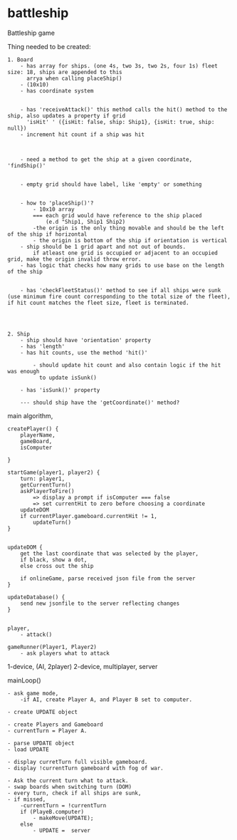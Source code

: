 # battleship

Battleship game

Thing needed to be created: 

    1. Board
        - has array for ships. (one 4s, two 3s, two 2s, four 1s) fleet size: 18, ships are appended to this 
          arrya when calling placeShip()
        - (10x10)
        - has coordinate system
      

        - has 'receiveAttack()' this method calls the hit() method to the ship, also updates a property if grid
          'isHit' ' ({isHit: false, ship: Ship1}, {isHit: true, ship: null})
        - increment hit count if a ship was hit



        - need a method to get the ship at a given coordinate, 'findShip()'


        - empty grid should have label, like 'empty' or something


        - how to 'placeShip()'?    
            - 10x10 array
            === each grid would have reference to the ship placed 
                (e.d "Ship1, Ship1 Ship2)
            -the origin is the only thing movable and should be the left of the ship if horizontal
            - the origin is bottom of the ship if orientation is vertical
        - ship should be 1 grid apart and not out of bounds.
            if atleast one grid is occupied or adjacent to an occupied grid, make the origin invalid throw error.
        - has logic that checks how many grids to use base on the length of the ship


        - has 'checkFleetStatus()' method to see if all ships were sunk (use minimum fire count corresponding to the total size of the fleet), if hit count matches the fleet size, fleet is terminated.




    2. Ship
        - ship should have 'orientation' property 
        - has 'length'
        - has hit counts, use the method 'hit()'

            - should update hit count and also contain logic if the hit was enough
              to update isSunk()

        - has 'isSunk()' property

        --- should ship have the 'getCoordinate()' method?



main algorithm,

    createPlayer() {
        playerName,
        gameBoard,
        isComputer

    }

    startGame(player1, player2) {
        turn: player1,
        getCurrentTurn()
        askPlayerToFire() 
            => display a prompt if isComputer === false
            => set currentHit to zero before choosing a coordinate
        updateDOM
        if currentPlayer.gameboard.currentHit != 1,
            updateTurn()
    }


    updateDOM {
        get the last coordinate that was selected by the player,
        if black, show a dot,
        else cross out the ship

        if onlineGame, parse received json file from the server
    }

    updateDatabase() {
        send new jsonfile to the server reflecting changes
    }


    player,
        - attack()

    gameRunner(Player1, Player2) 
        - ask players what to attack

1-device, (AI, 2player)
2-device, multiplayer, server

mainLoop()

    - ask game mode,
        -if AI, create Player A, and Player B set to computer.

    - create UPDATE object

    - create Players and Gameboard
    - currentTurn = Player A.

    - parse UPDATE object
    - load UPDATE

    - display curretTurn full visible gameboard.
    - display !currentTurn gameboard with fog of war.

    - Ask the current turn what to attack.
    - swap boards when switching turn (DOM)
    - every turn, check if all ships are sunk,
    - if missed, 
        -currentTurn = !currentTurn
        if (PlayeB.computer) 
            - makeMove(UPDATE);
        else 
            - UPDATE =  server

